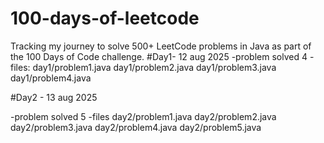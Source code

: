 # 100-days-of-leetcode
Tracking my journey to solve 500+ LeetCode problems in Java as part of the 100 Days of Code challenge.
#Day1- 12 aug 2025
-problem solved 4
-files:
day1/problem1.java
day1/problem2.java
day1/problem3.java
day1/problem4.java


#Day2 - 13 aug 2025

-problem solved 5
-files
day2/problem1.java
day2/problem2.java
day2/problem3.java
day2/problem4.java
day2/problem5.java

